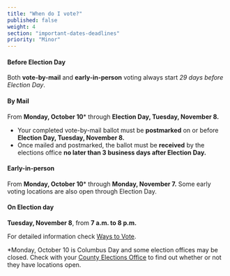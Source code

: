 ```yaml
---
title: "When do I vote?"
published: false
weight: 4
section: "important-dates-deadlines"
priority: "Minor"
---
```

#### Before Election Day
Both **vote-by-mail** and **early-in-person** voting always start _29 days before Election Day_.  

#### By Mail  
From **Monday, October 10*** through **Election Day, Tuesday, November 8.**  
- Your completed vote-by-mail ballot must be **postmarked** on or before **Election Day, Tuesday, November 8.**  
- Once mailed and postmarked, the ballot must be **received** by the elections office **no later than 3 business days after Election Day.**  

#### Early-in-person  
From **Monday, October 10*** through **Monday, November 7.** Some early voting locations are also open through Election Day.  

#### On Election day  
**Tuesday, November 8**, from **7 a.m. to 8 p.m.**  

For detailed information check [Ways to Vote](#section-ways-to-vote).  

*Monday, October 10 is Columbus Day and some election offices may be closed. Check with your [County Elections Office](#section-election-office-contact) to find out whether or not they have locations open.  
